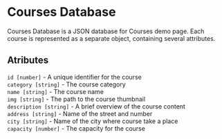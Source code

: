 # Courses Database
Courses Database is a JSON database for Courses demo page. Each course is represented as a separate object, containing several attributes.

## Atributes
`id [number]` - A unique identifier for the course\
`category [string]` - The course category\
`name [string]` - The course name\
`img [string]` - The path to the course thumbnail\
`description [string]` - A brief overview of the course content\
`address [string]` - Name of the street and number\
`city [string]` - Name of the city where course take a place\
`capacity [number]` - The capacity for the course
